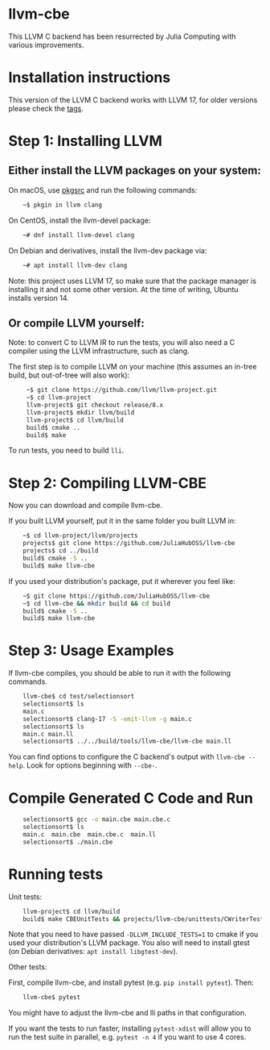 llvm-cbe
========

This LLVM C backend has been resurrected by Julia Computing with various improvements.

Installation instructions
=========================

This version of the LLVM C backend works with LLVM 17, for older versions please check the [tags](https://github.com/JuliaHubOSS/llvm-cbe/tags).

Step 1: Installing LLVM
=======================

Either install the LLVM packages on your system:
--------------------------------------------

On macOS, use [pkgsrc](http://pkgsrc.joyent.com/install-on-osx/) and run the following commands:
```sh
    ~$ pkgin in llvm clang
```

On CentOS, install the llvm-devel package:
```sh
    ~# dnf install llvm-devel clang
```

On Debian and derivatives, install the llvm-dev package via:
```sh
    ~# apt install llvm-dev clang
```

Note: this project uses LLVM 17, so make sure that the package manager is installing it and not some other version. At the time of writing, Ubuntu installs version 14.

Or compile LLVM yourself:
-----------------------------
Note: to convert C to LLVM IR to run the tests, you will also need a C compiler using the LLVM infrastructure, such as clang.

The first step is to compile LLVM on your machine
(this assumes an in-tree build, but out-of-tree will also work):

```sh
     ~$ git clone https://github.com/llvm/llvm-project.git
     ~$ cd llvm-project
     llvm-project$ git checkout release/8.x
     llvm-project$ mkdir llvm/build
     llvm-project$ cd llvm/build
     build$ cmake ..
     build$ make
```
To run tests, you need to build `lli`.


Step 2: Compiling LLVM-CBE
==========================

Now you can download and compile llvm-cbe.

If you built LLVM yourself, put it in the same folder you built LLVM in:
```sh
    ~$ cd llvm-project/llvm/projects
    projects$ git clone https://github.com/JuliaHubOSS/llvm-cbe
    projects$ cd ../build
    build$ cmake -S ..
    build$ make llvm-cbe
```
If you used your distribution's package, put it wherever you feel like:
```sh
    ~$ git clone https://github.com/JuliaHubOSS/llvm-cbe
    ~$ cd llvm-cbe && mkdir build && cd build
    build$ cmake -S ..
    build$ make llvm-cbe
```
Step 3: Usage Examples
======================

If llvm-cbe compiles, you should be able to run it with the following commands.
```sh
    llvm-cbe$ cd test/selectionsort
    selectionsort$ ls
    main.c
    selectionsort$ clang-17 -S -emit-llvm -g main.c
    selectionsort$ ls
    main.c main.ll
    selectionsort$ ../../build/tools/llvm-cbe/llvm-cbe main.ll
```

You can find options to configure the C backend's output with `llvm-cbe --help`.
Look for options beginning with `--cbe-`.

Compile Generated C Code and Run
================================

```sh
    selectionsort$ gcc -o main.cbe main.cbe.c
    selectionsort$ ls
    main.c  main.cbe  main.cbe.c  main.ll
    selectionsort$ ./main.cbe
```

Running tests
==================

Unit tests:

```sh
    llvm-project$ cd llvm/build
    build$ make CBEUnitTests && projects/llvm-cbe/unittests/CWriterTest
```

Note that you need to have passed `-DLLVM_INCLUDE_TESTS=1` to cmake if you used
your distribution's LLVM package. You also will need to install gtest (on Debian
derivatives: `apt install libgtest-dev`).

Other tests:

First, compile llvm-cbe, and install pytest (e.g. `pip install pytest`). Then:

```sh
    llvm-cbe$ pytest
```

You might have to adjust the llvm-cbe and lli paths in that configuration.

If you want the tests to run faster, installing `pytest-xdist` will allow you to run the test suite in parallel, e.g. `pytest -n 4` if you want to use 4 cores.
